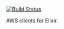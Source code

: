 [![Build Status](https://travis-ci.org/jkakar/aws-elixir.svg?branch=master)](https://travis-ci.org/jkakar/aws-elixir)

AWS clients for Elixir.
